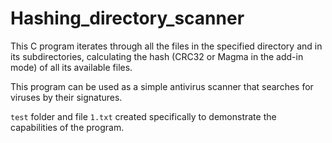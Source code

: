 # Hashing_directory_scanner

This C program iterates through all the files in the specified directory and in its subdirectories, calculating the hash (CRC32 or Magma in the add-in mode) of all its available files.

This program can be used as a simple antivirus scanner that searches for viruses by their signatures.

`test` folder and file `1.txt` created specifically to demonstrate the capabilities of the program.
